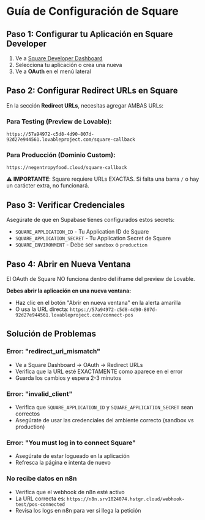 # Guía de Configuración de Square

## Paso 1: Configurar tu Aplicación en Square Developer

1. Ve a [Square Developer Dashboard](https://developer.squareup.com/apps)
2. Selecciona tu aplicación o crea una nueva
3. Ve a **OAuth** en el menú lateral

## Paso 2: Configurar Redirect URLs en Square

En la sección **Redirect URLs**, necesitas agregar AMBAS URLs:

### Para Testing (Preview de Lovable):
```
https://57a94972-c5d8-4d90-807d-92d27e944561.lovableproject.com/square-callback
```

### Para Producción (Dominio Custom):
```
https://negentropyfood.cloud/square-callback
```

⚠️ **IMPORTANTE**: Square requiere URLs EXACTAS. Si falta una barra `/` o hay un carácter extra, no funcionará.

## Paso 3: Verificar Credenciales

Asegúrate de que en Supabase tienes configurados estos secrets:

- `SQUARE_APPLICATION_ID` - Tu Application ID de Square
- `SQUARE_APPLICATION_SECRET` - Tu Application Secret de Square  
- `SQUARE_ENVIRONMENT` - Debe ser `sandbox` o `production`

## Paso 4: Abrir en Nueva Ventana

El OAuth de Square NO funciona dentro del iframe del preview de Lovable.

**Debes abrir la aplicación en una nueva ventana:**
- Haz clic en el botón "Abrir en nueva ventana" en la alerta amarilla
- O usa la URL directa: `https://57a94972-c5d8-4d90-807d-92d27e944561.lovableproject.com/connect-pos`

## Solución de Problemas

### Error: "redirect_uri_mismatch"
- Ve a Square Dashboard → OAuth → Redirect URLs
- Verifica que la URL esté EXACTAMENTE como aparece en el error
- Guarda los cambios y espera 2-3 minutos

### Error: "invalid_client"
- Verifica que `SQUARE_APPLICATION_ID` y `SQUARE_APPLICATION_SECRET` sean correctos
- Asegúrate de usar las credenciales del ambiente correcto (sandbox vs production)

### Error: "You must log in to connect Square"
- Asegúrate de estar logueado en la aplicación
- Refresca la página e intenta de nuevo

### No recibe datos en n8n
- Verifica que el webhook de n8n esté activo
- La URL correcta es: `https://n8n.srv1024074.hstgr.cloud/webhook-test/pos-connected`
- Revisa los logs en n8n para ver si llega la petición
